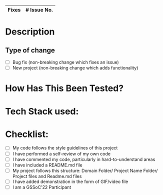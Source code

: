 | Fixes       | # Issue No. |
| ----        |    :----:   |    

# Description

<!--Please include a summary of the change and which issue is fixed. Please also include relevant motivation and context. List any dependencies that are required for this change.-->

## Type of change

<!--Please delete options that are not relevant.-->

- [ ] Bug fix (non-breaking change which fixes an issue)
- [ ] New project (non-breaking change which adds functionality)

# How Has This Been Tested?

<!--Please describe the tests that you ran to verify your changes. Provide instructions so we can reproduce. Please also list any relevant details for your test configuration-->

# Tech Stack used:

<!--Please mention the Tech Stack used-->

# Checklist:

- [ ] My code follows the style guidelines of this project
- [ ] I have performed a self-review of my own code
- [ ] I have commented my code, particularly in hard-to-understand areas
- [ ] I have included a README.md file
- [ ] My project follows this structure: Domain Folder/ Project Name Folder/ Project files and Readme.md files
- [ ] I have added demonstration in the form of GIF/video file
- [ ] I am a GSSoC'22 Participant
